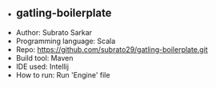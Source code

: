 - gatling-boilerplate
  ------------------------------------
- Author: Subrato Sarkar
- Programming language: Scala
- Repo:  https://github.com/subrato29/gatling-boilerplate.git
- Build tool: Maven
- IDE used: Intellij
- How to run: Run 'Engine' file

